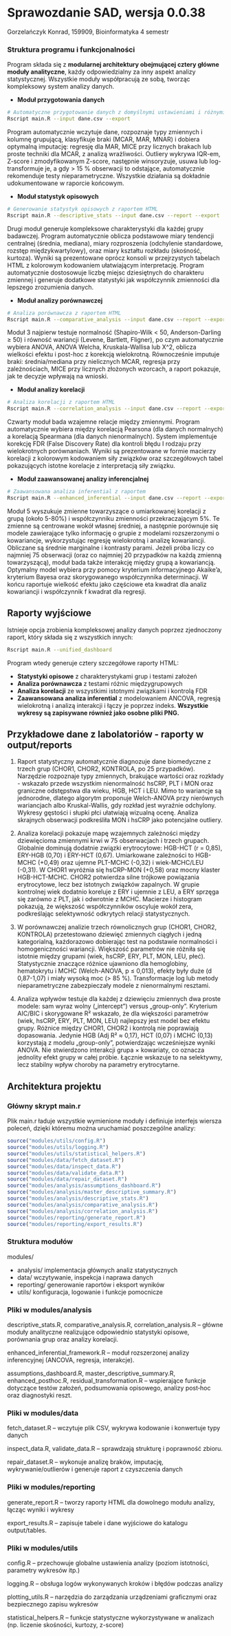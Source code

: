 # Sprawozdanie SAD, wersja 0.0.38
Gorzelańczyk Konrad, 159909, Bioinformatyka 4 semestr

### Struktura programu i funkcjonalności

Program składa się z **modularnej architektury obejmującej cztery główne moduły analityczne**, każdy odpowiedzialny za inny aspekt analizy statystycznej. Wszystkie moduły współpracują ze sobą, tworząc kompleksowy system analizy danych.

- **Moduł przygotowania danych**
```bash
# Automatyczne przygotowanie danych z domyślnymi ustawieniami i różnymi plikami wejściowymi
Rscript main.R --input dane.csv --export
```
Program automatycznie wczytuje dane, rozpoznaje typy zmiennych i kolumnę grupującą, klasyfikuje braki (MCAR, MAR, MNAR) i dobiera optymalną imputację: regresję dla MAR, MICE przy licznych brakach lub proste techniki dla MCAR, z analizą wrażliwości. Outliery wykrywa IQR-em, Z-score i zmodyfikowanym Z-score, następnie winsoryzuje, usuwa lub log-transformuje je, a gdy > 15 % obserwacji to odstające, automatycznie rekomenduje testy nieparametryczne. Wszystkie działania są dokładnie udokumentowane w raporcie końcowym.

- **Moduł statystyk opisowych**
```bash
# Generowanie statystyk opisowych z raportem HTML
Rscript main.R --descriptive_stats --input dane.csv --report --export
```
Drugi moduł generuje kompleksowe charakterystyki dla każdej grupy badawczej. Program automatycznie oblicza podstawowe miary tendencji centralnej (średnia, mediana), miary rozproszenia (odchylenie standardowe, rozstęp międzykwartylowy), oraz miary kształtu rozkładu (skośność, kurtoza). Wyniki są prezentowane oprócz konsoli w przejrzystych tabelach HTML z kolorowym kodowaniem ułatwiającym interpretację. Program automatycznie dostosowuje liczbę miejsc dziesiętnych do charakteru zmiennej i generuje dodatkowe statystyki jak współczynnik zmienności dla lepszego zrozumienia danych.

- **Moduł analizy porównawczej**
```bash
# Analiza porównawcza z raportem HTML
Rscript main.R --comparative_analysis --input dane.csv --report --export
```
Moduł 3 najpierw testuje normalność (Shapiro-Wilk < 50, Anderson-Darling ≥ 50) i równość wariancji (Levene, Bartlett, Fligner), po czym automatycznie wybiera ANOVA, ANOVA Welcha, Kruskala-Wallisa lub X^2, oblicza wielkości efektu i post-hoc z korekcją wielokrotną. Równocześnie imputuje braki: średnia/mediana przy nielicznych MCAR, regresja przy zależnościach, MICE przy licznych złożonych wzorcach, a raport pokazuje, jak te decyzje wpływają na wnioski.

- **Moduł analizy korelacji**
```bash
# Analiza korelacji z raportem HTML
Rscript main.R --correlation_analysis --input dane.csv --report --export
```
Czwarty moduł bada wzajemne relacje między zmiennymi. Program automatycznie wybiera między korelacją Pearsona (dla danych normalnych) a korelacją Spearmana (dla danych nienormalnych). System implementuje korekcję FDR (False Discovery Rate) dla kontroli błędu I rodzaju przy wielokrotnych porównaniach. Wyniki są prezentowane w formie macierzy korelacji z kolorowym kodowaniem siły związków oraz szczegółowych tabel pokazujących istotne korelacje z interpretacją siły związku.



- **Moduł zaawansowanej analizy inferencjalnej** 
```bash
# Zaawansowana analiza inferential z raportem
Rscript main.R --enhanced_inferential --input dane.csv --report --export
```
Moduł 5 wyszukuje zmienne towarzyszące o umiarkowanej korelacji z grupą (około 5-80%) i współczynniku zmienności przekraczającym 5%. Te zmienne są centrowane wokół własnej średniej, a następnie porównuje się modele zawierające tylko informację o grupie z modelami rozszerzonymi o kowariancje, wykorzystując regresję wielokrotną i analizę kowariancji. Obliczane są średnie marginalne i kontrasty parami. Jeżeli próba liczy co najmniej 75 obserwacji (oraz co najmniej 20 przypadków na każdą zmienną towarzyszącą), moduł bada także interakcję między grupą a kowariancją. Optymalny model wybiera przy pomocy kryterium informacyjnego Akaike’a, kryterium Bayesa oraz skorygowanego współczynnika determinacji. W końcu raportuje wielkość efektu jako częściowe eta kwadrat dla analiz kowariancji i współczynnik f kwadrat dla regresji.
## Raporty wyjściowe

Istnieje opcja zrobienia kompleksowej analizy danych poprzez zjednoczony raport, który składa się z wszystkich innych:
```bash
Rscript main.R --unified_dashboard
```

Program wtedy generuje cztery szczegółowe raporty HTML:
- **Statystyki opisowe** z charakterystykami grup i testami założeń
- **Analiza porównawcza** z testami różnic międzygrupowych 
- **Analiza korelacji** ze wszystkimi istotnymi związkami i kontrolą FDR
- **Zaawansowana analiza inferential** z modelowaniem ANCOVA, regresją wielokrotną i analizą interakcji
i łączy je poprzez indeks. **Wszystkie wykresy są zapisywane również jako osobne pliki PNG.**

## Przykładowe dane z labolatoriów - raporty w output/reports
1. Raport statystyczny automatycznie diagnozuje dane biomedyczne z trzech grup (CHOR1, CHOR2, KONTROLA, po 25 przypadków). Narzędzie rozpoznaje typy zmiennych, brakujące wartości oraz rozkłady - wskazało przede wszystkim nienormalność hsCRP, PLT i MON oraz graniczne odstępstwa dla wieku, HGB, HCT i LEU. Mimo to wariancje są jednorodne, dlatego algorytm proponuje Welch-ANOVA przy nierównych wariancjach albo Kruskal-Wallis, gdy rozkład jest wyraźnie odchylony. Wykresy gęstości i słupki płci ułatwiają wizualną ocenę. Analiza skrajnych obserwacji podkreśliła MON i hsCRP jako potencjalne outliery.


2. Analiza korelacji pokazuje mapę wzajemnych zależności między dziewięcioma zmiennymi krwi w 75 obserwacjach i trzech grupach. Globalnie dominują dodatnie związki erytrocytowe: HGB-HCT (r = 0,85), ERY-HGB (0,70) i ERY-HCT (0,67). Umiarkowane zależności to HGB-MCHC (+0,49) oraz ujemne PLT-MCHC (-0,32) i wiek-MCHC/LEU (-0,31). W CHOR1 wyróżnia się hsCRP-MON (+0,58) oraz mocny klaster HGB-HCT-MCHC. CHOR2 potwierdza silne trójkowe powiązania erytrocytowe, lecz bez istotnych związków zapalnych. W grupie kontrolnej wiek dodatnio koreluje z ERY i ujemnie z LEU, a ERY sprzęga się zarówno z PLT, jak i odwrotnie z MCHC. Macierze i histogram pokazują, że większość współczynników oscyluje wokół zera, podkreślając selektywność odkrytych relacji statystycznych.


3. W porównawczej analizie trzech równolicznych grup (CHOR1, CHOR2, KONTROLA) przetestowano dziewięć zmiennych ciągłych i jedną kategorialną, każdorazowo dobierając test na podstawie normalności i homogeniczności wariancji. Większość parametrów nie różniła się istotnie między grupami (wiek, hsCRP, ERY, PLT, MON, LEU, płeć). Statystycznie znaczące różnice ujawniono dla hemoglobiny, hematokrytu i MCHC (Welch-ANOVA, p ≤ 0,013), efekty były duże (d 0,87-1,07) i miały wysoką moc (> 85 %). Transformacje log lub metody nieparametryczne zabezpieczały modele z nienormalnymi resztami.

4. Analiza wpływów testuje dla każdej z dziewięciu zmiennych dwa proste modele: sam wyraz wolny („intercept”) versus „group-only”. Kryterium AIC/BIC i skorygowane R² wskazało, że dla większości parametrów (wiek, hsCRP, ERY, PLT, MON, LEU) najlepszy jest model bez efektu grupy. Różnice między CHOR1, CHOR2 i kontrolą nie poprawiają dopasowania. Jedynie HGB (Adj R² $\approx$ 0,17), HCT (0,07) i MCHC (0,13) korzystają z modelu „group-only”, potwierdzając wcześniejsze wyniki ANOVA. Nie stwierdzono interakcji grupa $\times$ kowariaty, co oznacza jednolity efekt grupy w całej próbie. Łącznie wskazuje to na selektywny, lecz stabilny wpływ choroby na parametry erytrocytarne.


## Architektura projektu

### Główny skrypt main.r

Plik main.r ładuje wszystkie wymienione moduły i definiuje interfejs wiersza poleceń, dzięki któremu można uruchamiać poszczególne analizy:

```R
source("modules/utils/config.R")
source("modules/utils/logging.R")
source("modules/utils/statistical_helpers.R")
source("modules/data/fetch_dataset.R")
source("modules/data/inspect_data.R")
source("modules/data/validate_data.R")
source("modules/data/repair_dataset.R")
source("modules/analysis/assumptions_dashboard.R")
source("modules/analysis/master_descriptive_summary.R")
source("modules/analysis/descriptive_stats.R")
source("modules/analysis/comparative_analysis.R")
source("modules/analysis/correlation_analysis.R")
source("modules/reporting/generate_report.R")
source("modules/reporting/export_results.R")
```


### Struktura modułów

modules/
- analysis/     implementacja głównych analiz statystycznych
- data/         wczytywanie, inspekcja i naprawa danych
- reporting/    generowanie raportów i eksport wyników
- utils/        konfiguracja, logowanie i funkcje pomocnicze


### Pliki w modules/analysis
descriptive_stats.R, comparative_analysis.R, correlation_analysis.R – główne moduły analityczne realizujące odpowiednio statystyki opisowe, porównania grup oraz analizy korelacji.

enhanced_inferential_framework.R – moduł rozszerzonej analizy inferencyjnej (ANCOVA, regresja, interakcje).

assumptions_dashboard.R, master_descriptive_summary.R, enhanced_posthoc.R, residual_transformation.R – wspierające funkcje dotyczące testów założeń, podsumowania opisowego, analizy post‑hoc oraz diagnostyki reszt.

### Pliki w modules/data
fetch_dataset.R – wczytuje plik CSV, wykrywa kodowanie i konwertuje typy danych

inspect_data.R, validate_data.R – sprawdzają strukturę i poprawność zbioru.

repair_dataset.R – wykonuje analizę braków, imputację, wykrywanie/outlierów i generuje raport z czyszczenia danych

### Pliki w modules/reporting
generate_report.R – tworzy raporty HTML dla dowolnego modułu analizy, łącząc wyniki i wykresy

export_results.R – zapisuje tabele i dane wyjściowe do katalogu output/tables.

### Pliki w modules/utils
config.R – przechowuje globalne ustawienia analizy (poziom istotności, parametry wykresów itp.)

logging.R – obsługa logów wykonywanych kroków i błędów podczas analizy

plotting_utils.R – narzędzia do zarządzania urządzeniami graficznymi oraz bezpiecznego zapisu wykresów

statistical_helpers.R – funkcje statystyczne wykorzystywane w analizach (np. liczenie skośności, kurtozy, z-score)
